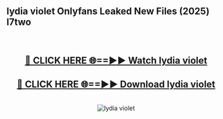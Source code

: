 <h2>lydia violet Onlyfans Leaked New Files (2025) l7two</h2>
<br>
<div align="center">
<h2><a href="https://mediafiles.top/lydia_violet&ref=git" rel="nofollow">🔴 CLICK HERE 🌐==►► Watch lydia violet</a></h2>
<h2><a href="https://mediafiles.top/lydia_violet&ref=git" rel="nofollow">🔴 CLICK HERE 🌐==►► Download lydia violet</a></h2>
<br>
<a href="https://mediafiles.top/lydia_violet&ref=git" rel="nofollow" data-target="animated-image.originalLink"><img src="https://i.ibb.co.com/xMMVF88/686577567.gif" alt="lydia violet" style="max-width: 100%; display: inline-block;" data-target="animated-image.originalImage"></a>
</div>
<br>
<br>